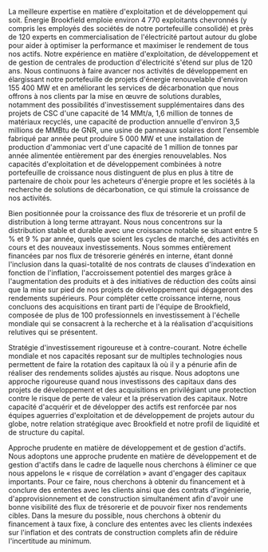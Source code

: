 La meilleure expertise en matière d'exploitation et de développement qui soit. Énergie Brookfield emploie environ 4 770 exploitants chevronnés (y compris les employés des sociétés de notre portefeuille consolidé) et près de 120 experts en commercialisation de l'électricité partout autour du globe pour aider à optimiser la performance et maximiser le rendement de tous nos actifs. Notre expérience en matière d'exploitation, de développement et de gestion de centrales de production d'électricité s'étend sur plus de 120 ans. Nous continuons à faire avancer nos activités de développement en élargissant notre portefeuille de projets d'énergie renouvelable d'environ 155 400 MW et en améliorant les services de décarbonation que nous offrons à nos clients par la mise en œuvre de solutions durables, notamment des possibilités d'investissement supplémentaires dans des projets de CSC d'une capacité de 14 MMt/a, 1,6 million de tonnes de matériaux recyclés, une capacité de production annuelle d'environ 3,5 millions de MMBtu de GNR, une usine de panneaux solaires dont l'ensemble fabriqué par année peut produire 5 000 MW et une installation de production d'ammoniac vert d'une capacité de 1 million de tonnes par année alimentée entièrement par des énergies renouvelables. Nos capacités d'exploitation et de développement combinées à notre portefeuille de croissance nous distinguent de plus en plus à titre de partenaire de choix pour les acheteurs d'énergie propre et les sociétés à la recherche de solutions de décarbonation, ce qui stimule la croissance de nos activités.

Bien positionnée pour la croissance des flux de trésorerie et un profil de distribution à long terme attrayant. Nous nous concentrons sur la distribution stable et durable avec une croissance notable se situant entre 5 % et 9 % par année, quels que soient les cycles de marché, des activités en cours et des nouveaux investissements. Nous sommes entièrement financées par nos flux de trésorerie générés en interne, étant donné l'inclusion dans la quasi-totalité de nos contrats de clauses d'indexation en fonction de l'inflation, l'accroissement potentiel des marges grâce à l'augmentation des produits et à des initiatives de réduction des coûts ainsi que la mise sur pied de nos projets de développement qui dégageront des rendements supérieurs. Pour compléter cette croissance interne, nous concluons des acquisitions en tirant parti de l'équipe de Brookfield, composée de plus de 100 professionnels en investissement à l'échelle mondiale qui se consacrent à la recherche et à la réalisation d'acquisitions relutives qui se présentent.

Stratégie d'investissement rigoureuse et à contre-courant. Notre échelle mondiale et nos capacités reposant sur de multiples technologies nous permettent de faire la rotation des capitaux là où il y a pénurie afin de réaliser des rendements solides ajustés au risque. Nous adoptons une approche rigoureuse quand nous investissons des capitaux dans des projets de développement et des acquisitions en privilégiant une protection contre le risque de perte de valeur et la préservation des capitaux. Notre capacité d'acquérir et de développer des actifs est renforcée par nos équipes aguerries d'exploitation et de développement de projets autour du globe, notre relation stratégique avec Brookfield et notre profil de liquidité et de structure du capital.

Approche prudente en matière de développement et de gestion d'actifs. Nous adoptons une approche prudente en matière de développement et de gestion d'actifs dans le cadre de laquelle nous cherchons à éliminer ce que nous appelons le « risque de corrélation » avant d'engager des capitaux importants. Pour ce faire, nous cherchons à obtenir du financement et à conclure des ententes avec les clients ainsi que des contrats d'ingénierie, d'approvisionnement et de construction simultanément afin d'avoir une bonne visibilité des flux de trésorerie et de pouvoir fixer nos rendements cibles. Dans la mesure du possible, nous cherchons à obtenir du financement à taux fixe, à conclure des ententes avec les clients indexées sur l'inflation et des contrats de construction complets afin de réduire l'incertitude au minimum.